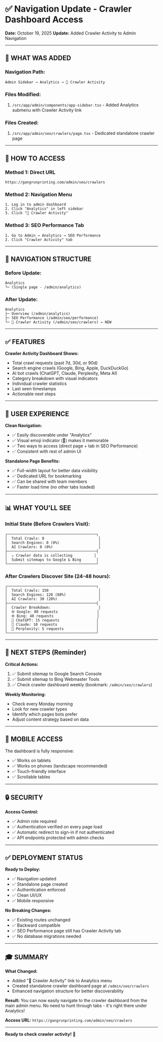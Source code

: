# ✅ Navigation Update - Crawler Dashboard Access
**Date:** October 19, 2025
**Update:** Added Crawler Activity to Admin Navigation

---

## 🎯 WHAT WAS ADDED

### **Navigation Path:**
```
Admin Sidebar → Analytics → 🤖 Crawler Activity
```

### **Files Modified:**
1. `/src/app/admin/components/app-sidebar.tsx` - Added Analytics submenu with Crawler Activity link

### **Files Created:**
1. `/src/app/admin/seo/crawlers/page.tsx` - Dedicated standalone crawler page

---

## 📍 HOW TO ACCESS

### **Method 1: Direct URL**
```
https://gangrunprinting.com/admin/seo/crawlers
```

### **Method 2: Navigation Menu**
```
1. Log in to admin dashboard
2. Click "Analytics" in left sidebar
3. Click "🤖 Crawler Activity"
```

### **Method 3: SEO Performance Tab**
```
1. Go to Admin → Analytics → SEO Performance
2. Click "Crawler Activity" tab
```

---

## 🎨 NAVIGATION STRUCTURE

### **Before Update:**
```
Analytics
└─ (Single page - /admin/analytics)
```

### **After Update:**
```
Analytics
├─ Overview (/admin/analytics)
├─ SEO Performance (/admin/seo/performance)
└─ 🤖 Crawler Activity (/admin/seo/crawlers) ← NEW
```

---

## ✅ FEATURES

**Crawler Activity Dashboard Shows:**
- Total crawl requests (past 7d, 30d, or 90d)
- Search engine crawls (Google, Bing, Apple, DuckDuckGo)
- AI bot crawls (ChatGPT, Claude, Perplexity, Meta AI)
- Category breakdown with visual indicators
- Individual crawler statistics
- Last seen timestamps
- Actionable next steps

---

## 🚀 USER EXPERIENCE

**Clean Navigation:**
- ✅ Easily discoverable under "Analytics"
- ✅ Visual emoji indicator (🤖) makes it memorable
- ✅ Two ways to access (direct page + tab in SEO Performance)
- ✅ Consistent with rest of admin UI

**Standalone Page Benefits:**
- ✅ Full-width layout for better data visibility
- ✅ Dedicated URL for bookmarking
- ✅ Can be shared with team members
- ✅ Faster load time (no other tabs loaded)

---

## 📊 WHAT YOU'LL SEE

### **Initial State (Before Crawlers Visit):**
```
┌─────────────────────────────────────────┐
│  Total Crawls: 0                         │
│  Search Engines: 0 (0%)                  │
│  AI Crawlers: 0 (0%)                     │
├─────────────────────────────────────────┤
│  ⚠️ Crawler data is collecting          │
│  Submit sitemaps to Google & Bing       │
└─────────────────────────────────────────┘
```

### **After Crawlers Discover Site (24-48 hours):**
```
┌─────────────────────────────────────────┐
│  Total Crawls: 150                       │
│  Search Engines: 120 (80%)               │
│  AI Crawlers: 30 (20%)                   │
├─────────────────────────────────────────┤
│  Crawler Breakdown:                      │
│  🌐 Google: 80 requests                  │
│  🌐 Bing: 40 requests                    │
│  🤖 ChatGPT: 15 requests                 │
│  🤖 Claude: 10 requests                  │
│  🤖 Perplexity: 5 requests               │
└─────────────────────────────────────────┘
```

---

## 🎯 NEXT STEPS (Reminder)

**Critical Actions:**
1. ✅ Submit sitemap to Google Search Console
2. ✅ Submit sitemap to Bing Webmaster Tools
3. ✅ Check crawler dashboard weekly (bookmark: `/admin/seo/crawlers`)

**Weekly Monitoring:**
- Check every Monday morning
- Look for new crawler types
- Identify which pages bots prefer
- Adjust content strategy based on data

---

## 📱 MOBILE ACCESS

The dashboard is fully responsive:
- ✅ Works on tablets
- ✅ Works on phones (landscape recommended)
- ✅ Touch-friendly interface
- ✅ Scrollable tables

---

## 🔒 SECURITY

**Access Control:**
- ✅ Admin role required
- ✅ Authentication verified on every page load
- ✅ Automatic redirect to sign-in if not authenticated
- ✅ API endpoints protected with admin checks

---

## ✅ DEPLOYMENT STATUS

**Ready to Deploy:**
- ✅ Navigation updated
- ✅ Standalone page created
- ✅ Authentication enforced
- ✅ Clean UI/UX
- ✅ Mobile responsive

**No Breaking Changes:**
- ✅ Existing routes unchanged
- ✅ Backward compatible
- ✅ SEO Performance page still has Crawler Activity tab
- ✅ No database migrations needed

---

## 🎓 SUMMARY

**What Changed:**
- Added "🤖 Crawler Activity" link to Analytics menu
- Created standalone crawler dashboard page at `/admin/seo/crawlers`
- Enhanced navigation structure for better discoverability

**Result:**
You can now easily navigate to the crawler dashboard from the main admin menu. No need to hunt through tabs - it's right there under Analytics!

**Access URL:** `https://gangrunprinting.com/admin/seo/crawlers`

---

**Ready to check crawler activity!** 🚀
